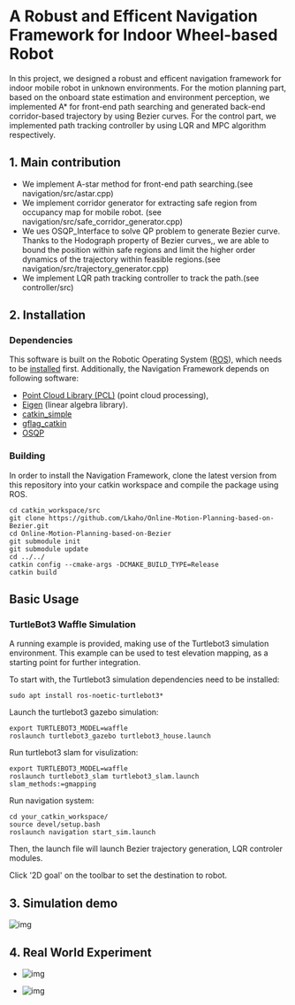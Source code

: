 # A Robust and Efficent Navigation Framework for  Indoor Wheel-based Robot

In this project, we designed a robust and efficent navigation framework for indoor mobile robot in unknown environments. For the motion planning part, based on the onboard state estimation and environment perception, we implemented A* for front-end path searching and generated back-end corridor-based trajectory by using Bezier curves. For the control part, we implemented path tracking controller by using LQR and MPC algorithm respectively.

## 1. Main contribution

- We implement A-star method for front-end path searching.(see navigation/src/astar.cpp)
- We implement corridor generator for extracting safe region from occupancy map for mobile robot. (see navigation/src/safe_corridor_generator.cpp)
- We ues OSQP_Interface to solve QP problem to generate Bezier curve. Thanks to the Hodograph property of Bezier curves,, we are able to bound the position within safe regions and limit the higher order dynamics of the trajectory within feasible regions.(see navigation/src/trajectory_generator.cpp)
- We implement LQR path tracking controller to track the path.(see controller/src)

## 2. Installation

### Dependencies

This software is built on the Robotic Operating System ([ROS](http://www.ros.org/)), which needs to be [installed](http://wiki.ros.org/) first. Additionally, the Navigation Framework depends on following software:

- [Point Cloud Library (PCL)](http://pointclouds.org/) (point cloud processing),
- [Eigen](http://eigen.tuxfamily.org/) (linear algebra library).
- [catkin_simple](https://github.com/catkin/catkin_simple) 
- [gflag_catkin](https://github.com/ethz-asl/gflags_catkin.git) 
- [OSQP](https://osqp.org/) 

### Building

In order to install the Navigation Framework, clone the latest version from this repository into your catkin workspace and compile the package using ROS.

```
cd catkin_workspace/src
git clone https://github.com/Lkaho/Online-Motion-Planning-based-on-Bezier.git
cd Online-Motion-Planning-based-on-Bezier
git submodule init
git submodule update
cd ../../
catkin config --cmake-args -DCMAKE_BUILD_TYPE=Release
catkin build
```

## Basic Usage

### TurtleBot3 Waffle Simulation

A running example is provided, making use of the Turtlebot3 simulation environment. This example can be used to test elevation mapping, as a starting point for further integration.

To start with, the Turtlebot3 simulation dependencies need to be installed:

```
sudo apt install ros-noetic-turtlebot3*
```

Launch the turtlebot3 gazebo simulation:

```
export TURTLEBOT3_MODEL=waffle
roslaunch turtlebot3_gazebo turtlebot3_house.launch
```

Run turtlebot3 slam for visulization:

```
export TURTLEBOT3_MODEL=waffle
roslaunch turtlebot3_slam turtlebot3_slam.launch slam_methods:=gmapping
```

Run navigation system:

```
cd your_catkin_workspace/
source devel/setup.bash
roslaunch navigation start_sim.launch
```

Then, the launch file will launch Bezier trajectory generation, LQR controler modules.

Click '2D goal' on the toolbar to set the destination to robot.

## 3. Simulation demo

![img](https://github.com/Lkaho/Online-Motion-Planning-based-on-Bezier/blob/main/sim.gif)	

## 4. Real World Experiment

- ![img](https://github.com/Lkaho/Online-Motion-Planning-based-on-Bezier/blob/main/real_world_test1.gif)

- ![img](https://github.com/Lkaho/Online-Motion-Planning-based-on-Bezier/blob/main/real_world_test2.gif)

